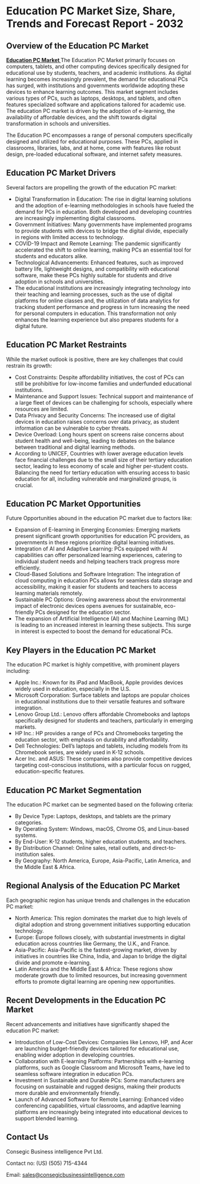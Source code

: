 # Education PC Market Size, Share, Trends and Forecast Report - 2032  

<h2 class="text-2xl font-bold text-gray-700">Overview of the Education PC Market</h2>
<p class="text-gray-600 leading-relaxed">
    <a href="https://www.consegicbusinessintelligence.com/education-pc-market"><b> Education PC Market </b></a>The Education PC Market primarily focuses on computers, tablets, and other computing devices specifically designed for educational use by students, teachers, and academic institutions. As digital learning becomes increasingly prevalent, the demand for educational PCs has surged, with institutions and governments worldwide adopting these devices to enhance learning outcomes. This market segment includes various types of PCs, such as laptops, desktops, and tablets, and often features specialized software and applications tailored for academic use. The education PC market is driven by the adoption of e-learning, the availability of affordable devices, and the shift towards digital transformation in schools and universities.
</p>
<p class="text-gray-600 leading-relaxed">
    The Education PC encompasses a range of personal computers specifically designed and utilized for educational purposes. These PCs, applied in classrooms, libraries, labs, and at home, come with features like robust design, pre-loaded educational software, and internet safety measures.
</p>
        </section>

<h2 class="text-2xl font-bold text-gray-700">Education PC Market Drivers</h2>
<p class="text-gray-600 leading-relaxed">
    Several factors are propelling the growth of the education PC market:
</p>
<ul class="list-disc list-inside space-y-2 text-gray-600">
    <li>Digital Transformation in Education: The rise in digital learning solutions and the adoption of e-learning methodologies in schools have fueled the demand for PCs in education. Both developed and developing countries are increasingly implementing digital classrooms.</li>
    <li>Government Initiatives: Many governments have implemented programs to provide students with devices to bridge the digital divide, especially in regions with limited access to technology.</li>
    <li>COVID-19 Impact and Remote Learning: The pandemic significantly accelerated the shift to online learning, making PCs an essential tool for students and educators alike.</li>
    <li>Technological Advancements: Enhanced features, such as improved battery life, lightweight designs, and compatibility with educational software, make these PCs highly suitable for students and drive adoption in schools and universities.</li>
    <li>The educational institutions are increasingly integrating technology into their teaching and learning processes, such as the use of digital platforms for online classes and, the utilization of data analytics for tracking student performance and progress in turn increasing the need for personal computers in education. This transformation not only enhances the learning experience but also prepares students for a digital future.</li>
</ul>
        </section>
<h2 class="text-2xl font-bold text-gray-700">Education PC Market Restraints</h2>
<p class="text-gray-600 leading-relaxed">
    While the market outlook is positive, there are key challenges that could restrain its growth:
</p>
<ul class="list-disc list-inside space-y-2 text-gray-600">
    <li>Cost Constraints: Despite affordability initiatives, the cost of PCs can still be prohibitive for low-income families and underfunded educational institutions.</li>
    <li>Maintenance and Support Issues: Technical support and maintenance of a large fleet of devices can be challenging for schools, especially where resources are limited.</li>
    <li>Data Privacy and Security Concerns: The increased use of digital devices in education raises concerns over data privacy, as student information can be vulnerable to cyber threats.</li>
    <li>Device Overload: Long hours spent on screens raise concerns about student health and well-being, leading to debates on the balance between traditional and digital learning methods.</li>
    <li>According to UNICEF, Countries with lower average education levels face financial challenges due to the small size of their tertiary education sector, leading to less economy of scale and higher per-student costs. Balancing the need for tertiary education with ensuring access to basic education for all, including vulnerable and marginalized groups, is crucial.</li>
</ul>
        </section>
<h2 class="text-2xl font-bold text-gray-700">Education PC Market Opportunities</h2>
<p class="text-gray-600 leading-relaxed">
    Future Opportunities abound in the education PC market due to factors like:
</p>
<ul class="list-disc list-inside space-y-2 text-gray-600">
    <li>Expansion of E-learning in Emerging Economies: Emerging markets present significant growth opportunities for education PC providers, as governments in these regions prioritize digital learning initiatives.</li>
    <li>Integration of AI and Adaptive Learning: PCs equipped with AI capabilities can offer personalized learning experiences, catering to individual student needs and helping teachers track progress more efficiently.</li>
    <li>Cloud-Based Solutions and Software Integration: The integration of cloud computing in education PCs allows for seamless data storage and accessibility, making it easier for students and teachers to access learning materials remotely.</li>
    <li>Sustainable PC Options: Growing awareness about the environmental impact of electronic devices opens avenues for sustainable, eco-friendly PCs designed for the education sector.</li>
    <li>The expansion of Artificial Intelligence (AI) and Machine Learning (ML) is leading to an increased interest in learning these subjects. This surge in interest is expected to boost the demand for educational PCs.</li>
</ul>
        </section>
<h2 class="text-2xl font-bold text-gray-700">Key Players in the Education PC Market</h2>
<p class="text-gray-600 leading-relaxed">
    The education PC market is highly competitive, with prominent players including:
</p>
<ul class="list-disc list-inside space-y-2 text-gray-600">
    <li>Apple Inc.: Known for its iPad and MacBook, Apple provides devices widely used in education, especially in the U.S.</li>
    <li>Microsoft Corporation: Surface tablets and laptops are popular choices in educational institutions due to their versatile features and software integration.</li>
    <li>Lenovo Group Ltd.: Lenovo offers affordable Chromebooks and laptops specifically designed for students and teachers, particularly in emerging markets.</li>
    <li>HP Inc.: HP provides a range of PCs and Chromebooks targeting the education sector, with emphasis on durability and affordability.</li>
    <li>Dell Technologies: Dell’s laptops and tablets, including models from its Chromebook series, are widely used in K-12 schools.</li>
    <li>Acer Inc. and ASUS: These companies also provide competitive devices targeting cost-conscious institutions, with a particular focus on rugged, education-specific features.</li>
</ul>
        </section>
<h2 class="text-2xl font-bold text-gray-700">Education PC Market Segmentation</h2>
<p class="text-gray-600 leading-relaxed">
    The education PC market can be segmented based on the following criteria:
</p>
<ul class="list-disc list-inside space-y-2 text-gray-600">
    <li>By Device Type: Laptops, desktops, and tablets are the primary categories.</li>
    <li>By Operating System: Windows, macOS, Chrome OS, and Linux-based systems.</li>
    <li>By End-User: K-12 students, higher education students, and teachers.</li>
    <li>By Distribution Channel: Online sales, retail outlets, and direct-to-institution sales.</li>
    <li>By Geography: North America, Europe, Asia-Pacific, Latin America, and the Middle East & Africa.</li>
</ul>
        </section>
<h2 class="text-2xl font-bold text-gray-700">Regional Analysis of the Education PC Market</h2>
<p class="text-gray-600 leading-relaxed">
    Each geographic region has unique trends and challenges in the education PC market:
</p>
<ul class="list-disc list-inside space-y-2 text-gray-600">
    <li>North America: This region dominates the market due to high levels of digital adoption and strong government initiatives supporting education technology.</li>
    <li>Europe: Europe follows closely, with substantial investments in digital education across countries like Germany, the U.K., and France.</li>
    <li>Asia-Pacific: Asia-Pacific is the fastest-growing market, driven by initiatives in countries like China, India, and Japan to bridge the digital divide and promote e-learning.</li>
    <li>Latin America and the Middle East & Africa: These regions show moderate growth due to limited resources, but increasing government efforts to promote digital learning are opening new opportunities.</li>
</ul>
        </section>

<h2 class="text-2xl font-bold text-gray-700">Recent Developments in the Education PC Market</h2>
<p class="text-gray-600 leading-relaxed">
    Recent advancements and initiatives have significantly shaped the education PC market:
</p>
<ul class="list-disc list-inside space-y-2 text-gray-600">
    <li>Introduction of Low-Cost Devices: Companies like Lenovo, HP, and Acer are launching budget-friendly devices tailored for educational use, enabling wider adoption in developing countries.</li>
    <li>Collaboration with E-learning Platforms: Partnerships with e-learning platforms, such as Google Classroom and Microsoft Teams, have led to seamless software integration in education PCs.</li>
    <li>Investment in Sustainable and Durable PCs: Some manufacturers are focusing on sustainable and rugged designs, making their products more durable and environmentally friendly.</li>
    <li>Launch of Advanced Software for Remote Learning: Enhanced video conferencing capabilities, virtual classrooms, and adaptive learning platforms are increasingly being integrated into educational devices to support blended learning.</li>
</ul>
        </section>

<h2 class="text-2xl font-bold text-gray-700 mb-2">Contact Us</h2>
<p class="text-gray-600">
    Consegic Business intelligence Pvt Ltd.
</p>
<p class="text-gray-600">
    Contact no: (US) (505) 715-4344
</p>
<p class="text-gray-600">
    Email: <a href="mailto:sales@consegicbusinessintelligence.com" class="text-blue-500 hover:underline">sales@consegicbusinessintelligence.com</a>
</p>
        </section>

</body>
</html>
